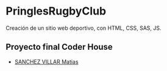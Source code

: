 # PringlesRugbyClub

Creación de un sitio web deportivo, con HTML, CSS, SAS, JS.

## Proyecto final Coder House

- [SANCHEZ VILLAR Matias](https://www.linkedin.com/in/matias-sanchez-villar/)